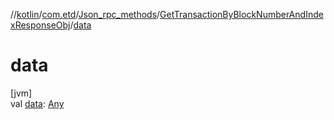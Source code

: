 //[kotlin](../../../../index.md)/[com.etd](../../index.md)/[Json_rpc_methods](../index.md)/[GetTransactionByBlockNumberAndIndexResponseObj](index.md)/[data](data.md)

# data

[jvm]\
val [data](data.md): [Any](https://kotlinlang.org/api/latest/jvm/stdlib/kotlin/-any/index.html)
